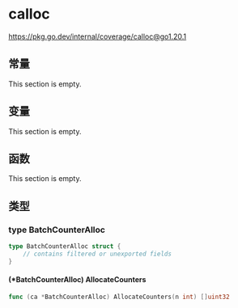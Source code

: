 # calloc

https://pkg.go.dev/internal/coverage/calloc@go1.20.1






## 常量 

This section is empty.

## 变量

This section is empty.

## 函数

This section is empty.

## 类型

### type BatchCounterAlloc 

``` go
type BatchCounterAlloc struct {
	// contains filtered or unexported fields
}
```

#### (*BatchCounterAlloc) AllocateCounters 

``` go
func (ca *BatchCounterAlloc) AllocateCounters(n int) []uint32
```
